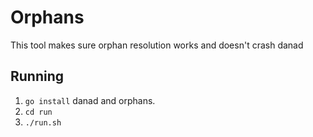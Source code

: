 # Orphans
This tool makes sure orphan resolution works and doesn't crash danad

## Running
 1. `go install` danad and orphans.
 2. `cd run`
 3. `./run.sh`


